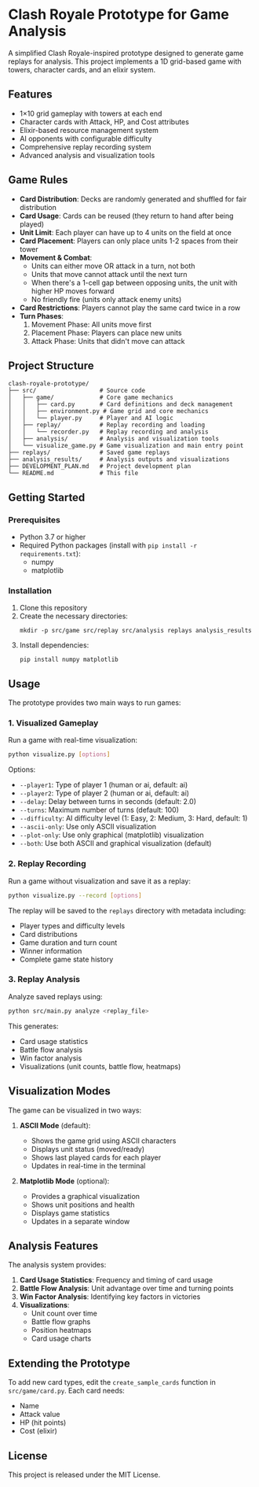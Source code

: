 # Clash Royale Prototype for Game Analysis

A simplified Clash Royale-inspired prototype designed to generate game replays for analysis. This project implements a 1D grid-based game with towers, character cards, and an elixir system.

## Features

- 1×10 grid gameplay with towers at each end
- Character cards with Attack, HP, and Cost attributes
- Elixir-based resource management system
- AI opponents with configurable difficulty
- Comprehensive replay recording system
- Advanced analysis and visualization tools

## Game Rules

- **Card Distribution**: Decks are randomly generated and shuffled for fair distribution
- **Card Usage**: Cards can be reused (they return to hand after being played)
- **Unit Limit**: Each player can have up to 4 units on the field at once
- **Card Placement**: Players can only place units 1-2 spaces from their tower
- **Movement & Combat**:
  - Units can either move OR attack in a turn, not both
  - Units that move cannot attack until the next turn
  - When there's a 1-cell gap between opposing units, the unit with higher HP moves forward
  - No friendly fire (units only attack enemy units)
- **Card Restrictions**: Players cannot play the same card twice in a row
- **Turn Phases**:
  1. Movement Phase: All units move first
  2. Placement Phase: Players can place new units
  3. Attack Phase: Units that didn't move can attack

## Project Structure

```
clash-royale-prototype/
├── src/                  # Source code
│   ├── game/             # Core game mechanics
│   │   ├── card.py       # Card definitions and deck management
│   │   ├── environment.py # Game grid and core mechanics
│   │   └── player.py     # Player and AI logic
│   ├── replay/           # Replay recording and loading
│   │   └── recorder.py   # Replay recording and analysis
│   ├── analysis/         # Analysis and visualization tools
│   └── visualize_game.py # Game visualization and main entry point
├── replays/              # Saved game replays
├── analysis_results/     # Analysis outputs and visualizations
├── DEVELOPMENT_PLAN.md   # Project development plan
└── README.md             # This file
```

## Getting Started

### Prerequisites

- Python 3.7 or higher
- Required Python packages (install with `pip install -r requirements.txt`):
  - numpy
  - matplotlib

### Installation

1. Clone this repository
2. Create the necessary directories:
   ```
   mkdir -p src/game src/replay src/analysis replays analysis_results
   ```
3. Install dependencies:
   ```
   pip install numpy matplotlib
   ```

## Usage

The prototype provides two main ways to run games:

### 1. Visualized Gameplay

Run a game with real-time visualization:
```bash
python visualize.py [options]
```

Options:
- `--player1`: Type of player 1 (human or ai, default: ai)
- `--player2`: Type of player 2 (human or ai, default: ai)
- `--delay`: Delay between turns in seconds (default: 2.0)
- `--turns`: Maximum number of turns (default: 100)
- `--difficulty`: AI difficulty level (1: Easy, 2: Medium, 3: Hard, default: 1)
- `--ascii-only`: Use only ASCII visualization
- `--plot-only`: Use only graphical (matplotlib) visualization
- `--both`: Use both ASCII and graphical visualization (default)

### 2. Replay Recording

Run a game without visualization and save it as a replay:
```bash
python visualize.py --record [options]
```

The replay will be saved to the `replays` directory with metadata including:
- Player types and difficulty levels
- Card distributions
- Game duration and turn count
- Winner information
- Complete game state history

### 3. Replay Analysis

Analyze saved replays using:
```bash
python src/main.py analyze <replay_file>
```

This generates:
- Card usage statistics
- Battle flow analysis
- Win factor analysis
- Visualizations (unit counts, battle flow, heatmaps)

## Visualization Modes

The game can be visualized in two ways:

1. **ASCII Mode** (default):
   - Shows the game grid using ASCII characters
   - Displays unit status (moved/ready)
   - Shows last played cards for each player
   - Updates in real-time in the terminal

2. **Matplotlib Mode** (optional):
   - Provides a graphical visualization
   - Shows unit positions and health
   - Displays game statistics
   - Updates in a separate window

## Analysis Features

The analysis system provides:

1. **Card Usage Statistics**: Frequency and timing of card usage
2. **Battle Flow Analysis**: Unit advantage over time and turning points
3. **Win Factor Analysis**: Identifying key factors in victories
4. **Visualizations**:
   - Unit count over time
   - Battle flow graphs
   - Position heatmaps
   - Card usage charts

## Extending the Prototype

To add new card types, edit the `create_sample_cards` function in `src/game/card.py`. Each card needs:
- Name
- Attack value
- HP (hit points)
- Cost (elixir)

## License

This project is released under the MIT License.